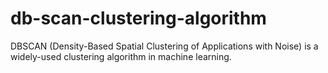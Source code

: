 # db-scan-clustering-algorithm
DBSCAN (Density-Based Spatial Clustering of Applications with Noise) is a widely-used clustering algorithm in machine learning. 
